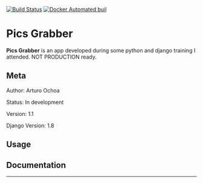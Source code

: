 [![Build Status](http://23.253.102.30/api/badges/arturoera/picsgrabber_docker/status.svg)](http://23.253.102.30/arturoera/picsgrabber_docker) [![Docker Automated buil](https://img.shields.io/docker/automated/arturoera/picsgrabber_docker.svg)]()

Pics Grabber
=======================

**Pics Grabber** is an app developed during some python and django training I attended. NOT PRODUCTION ready.


Meta
----

Author:
    Arturo Ochoa

Status:
    In development

Version:
    1.1

Django Version:
    1.8



Usage
------




Documentation
-------------


-------------
